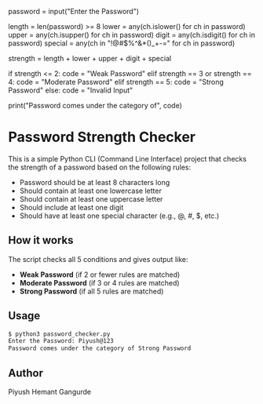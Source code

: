 password = input("Enter the Password")

length = len(password) >= 8
lower = any(ch.islower() for ch in password)
upper = any(ch.isupper() for ch in password)
digit = any(ch.isdigit() for ch in password)
special = any(ch in "!@#$%^&*()_+-=" for ch in password)

strength = length + lower + upper + digit + special

if strength <= 2:
    code = "Weak Password"
elif strength == 3 or strength == 4:
    code = "Moderate Password"
elif strength == 5:
    code = "Strong Password"
else:
    code = "Invalid Input"

print("Password comes under the category of", code)
# Password Strength Checker

This is a simple Python CLI (Command Line Interface) project that checks the strength of a password based on the following rules:

- Password should be at least 8 characters long
- Should contain at least one lowercase letter
- Should contain at least one uppercase letter
- Should include at least one digit
- Should have at least one special character (e.g., @, #, $, etc.)

## How it works

The script checks all 5 conditions and gives output like:

- **Weak Password** (if 2 or fewer rules are matched)
- **Moderate Password** (if 3 or 4 rules are matched)
- **Strong Password** (if all 5 rules are matched)

## Usage

```bash
$ python3 password_checker.py
Enter the Password: Piyush@123
Password comes under the category of Strong Password
```

## Author

Piyush Hemant Gangurde
